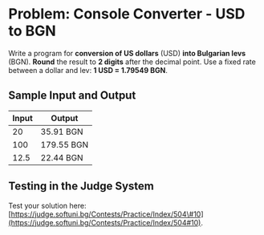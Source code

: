 # Problem: Console Converter - USD to BGN

Write a program for **conversion of US dollars** \(USD\) **into Bulgarian levs** \(BGN\). **Round** the result to **2 digits** after the decimal point. Use a fixed rate between a dollar and lev: **1 USD = 1.79549 BGN**.

## Sample Input and Output

| Input | Output |
| --- | --- |
| 20 | 35.91 BGN |
| 100 | 179.55 BGN |
| 12.5 | 22.44 BGN |

## Testing in the Judge System

Test your solution here: [https://judge.softuni.bg/Contests/Practice/Index/504\#10](https://judge.softuni.bg/Contests/Practice/Index/504#10).

